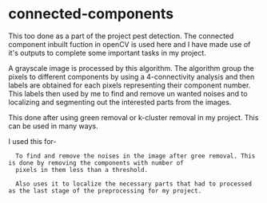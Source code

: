 # connected-components

This too done as a part of the project pest detection. The connected component inbuilt fuction in openCV is used here and I have made use of
it's outputs to complete some important tasks in my project.

A grayscale image is processed by this algorithm. The algorithm group the pixels to different components by using a 4-connectivity analysis and
then labels are obtained for each pixels representing their component number. This labels then used by me to find and remove un wanted noises and
to localizing and segmenting out the interested parts from the images.

This done after using green removal or k-cluster removal in my project. This can be used in many ways.

I used this for-

      To find and remove the noises in the image after gree removal. This is done by removing the components with number of 
      pixels in them less than a threshold.
      
      Also uses it to localize the necessary parts that had to processed as the last stage of the preprocessing for my project.
